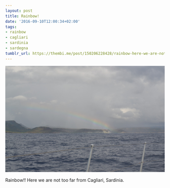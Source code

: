 ```yaml
---
layout: post
title: Rainbow!
date: '2016-09-10T12:00:34+02:00'
tags:
- rainbow
- cagliari
- sardinia
- sardegna
tumblr_url: https://thembi.me/post/150206228428/rainbow-here-we-are-not-too-far-from-cagliari
---
```

 ![](/files/tumblr_od6xx9Ulnk1tq106bo1_1280.jpg)  

Rainbow!! Here we are not too far from Cagliari, Sardinia.

